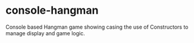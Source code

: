 # console-hangman
Console based Hangman game showing casing  the use of Constructors to manage display and game logic.
